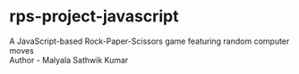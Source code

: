 # rps-project-javascript
A JavaScript-based Rock-Paper-Scissors game featuring random computer moves
<br>
Author - Malyala Sathwik Kumar
